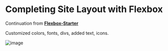 # Completing Site Layout with Flexbox

Continuation from [**Flexbox-Starter**](https://github.com/gabrielapal/Flexbox-Starter)

Customized colors, fonts, divs, added text, icons.


![image](https://github.com/gabrielapal/Divs-Flexbox-Starter/assets/127886470/2bb03b8f-1b6d-4c57-83b2-5198c1117838)
